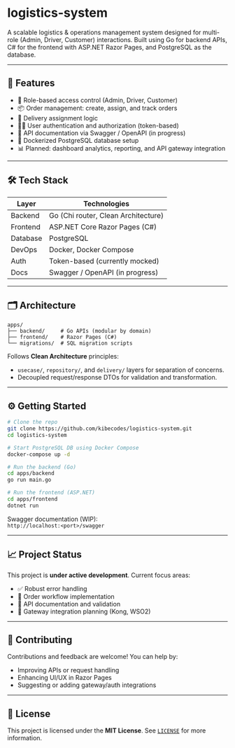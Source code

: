 # logistics-system

A scalable logistics & operations management system designed for multi-role (Admin, Driver, Customer) interactions. Built using Go for backend APIs, C# for the frontend with ASP.NET Razor Pages, and PostgreSQL as the database.

---

## 🚀 Features

- 🔐 Role-based access control (Admin, Driver, Customer)
- 📦 Order management: create, assign, and track orders
- 🚚 Delivery assignment logic
- 🧑‍💼 User authentication and authorization (token-based)
- 📄 API documentation via Swagger / OpenAPI (in progress)
- 🐳 Dockerized PostgreSQL database setup
- 📊 Planned: dashboard analytics, reporting, and API gateway integration

---

## 🛠️ Tech Stack

| Layer       | Technologies                              |
|-------------|-------------------------------------------|
| Backend     | Go (Chi router, Clean Architecture)       |
| Frontend    | ASP.NET Core Razor Pages (C#)             |
| Database    | PostgreSQL                                |
| DevOps      | Docker, Docker Compose                    |
| Auth        | Token-based (currently mocked)            |
| Docs        | Swagger / OpenAPI (in progress)           |

---

## 🗂️ Architecture

```
apps/
├── backend/     # Go APIs (modular by domain)
├── frontend/    # Razor Pages (C#)
└── migrations/  # SQL migration scripts
```

Follows **Clean Architecture** principles:
- `usecase/`, `repository/`, and `delivery/` layers for separation of concerns.
- Decoupled request/response DTOs for validation and transformation.

---

## ⚙️ Getting Started

```bash
# Clone the repo
git clone https://github.com/kibecodes/logistics-system.git
cd logistics-system

# Start PostgreSQL DB using Docker Compose
docker-compose up -d

# Run the backend (Go)
cd apps/backend
go run main.go

# Run the frontend (ASP.NET)
cd apps/frontend
dotnet run
```

Swagger documentation (WIP):  
`http://localhost:<port>/swagger`

---

## 📈 Project Status

This project is **under active development**. Current focus areas:

- ✅ Robust error handling
- 🔄 Order workflow implementation
- 📄 API documentation and validation
- 🔌 Gateway integration planning (Kong, WSO2)

---

## 🤝 Contributing

Contributions and feedback are welcome! You can help by:

- Improving APIs or request handling
- Enhancing UI/UX in Razor Pages
- Suggesting or adding gateway/auth integrations

---

## 📝 License

This project is licensed under the **MIT License**. See [`LICENSE`](LICENSE) for more information.